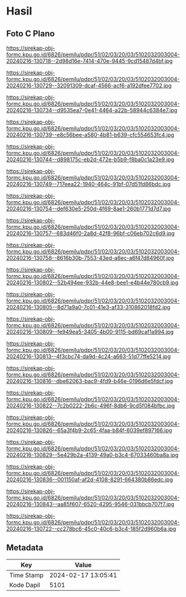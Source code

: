 # Hasil

## Foto C Plano

https://sirekap-obj-formc.kpu.go.id/6826/pemilu/pdpr/51/02/03/20/03/5102032003004-20240216-130718--2d98d16e-7414-470e-9445-9cd15487d4bf.jpg

https://sirekap-obj-formc.kpu.go.id/6826/pemilu/pdpr/51/02/03/20/03/5102032003004-20240216-130729--32091309-dcaf-4566-acf6-a192dfee7702.jpg

https://sirekap-obj-formc.kpu.go.id/6826/pemilu/pdpr/51/02/03/20/03/5102032003004-20240216-130734--d9535ea7-0e41-4464-a22b-58944c6384e7.jpg

https://sirekap-obj-formc.kpu.go.id/6826/pemilu/pdpr/51/02/03/20/03/5102032003004-20240216-130739--e8c56bee-a580-4b81-b639-cfc554653fc4.jpg

https://sirekap-obj-formc.kpu.go.id/6826/pemilu/pdpr/51/02/03/20/03/5102032003004-20240216-130744--d898175c-eb2d-472e-b5b9-f8ba0c1a23e9.jpg

https://sirekap-obj-formc.kpu.go.id/6826/pemilu/pdpr/51/02/03/20/03/5102032003004-20240216-130749--717eea22-1940-464c-91bf-07d51fd86bdc.jpg

https://sirekap-obj-formc.kpu.go.id/6826/pemilu/pdpr/51/02/03/20/03/5102032003004-20240216-130754--def630e5-250d-4f69-8ae1-260b1771d7d7.jpg

https://sirekap-obj-formc.kpu.go.id/6826/pemilu/pdpr/51/02/03/20/03/5102032003004-20240216-130757--683d46f0-2a8d-42f8-96bf-c06eb702c6d9.jpg

https://sirekap-obj-formc.kpu.go.id/6826/pemilu/pdpr/51/02/03/20/03/5102032003004-20240216-130758--8616b30b-7553-43ed-a6ec-a6f47d84960f.jpg

https://sirekap-obj-formc.kpu.go.id/6826/pemilu/pdpr/51/02/03/20/03/5102032003004-20240216-130802--52b494ee-932b-44e8-bee1-e4b44e780cb9.jpg

https://sirekap-obj-formc.kpu.go.id/6826/pemilu/pdpr/51/02/03/20/03/5102032003004-20240216-130805--8d71a9a0-7c01-41e3-af33-310862018fd2.jpg

https://sirekap-obj-formc.kpu.go.id/6826/pemilu/pdpr/51/02/03/20/03/5102032003004-20240216-130809--fe949ea5-3405-4b00-9115-bd69caf1a994.jpg

https://sirekap-obj-formc.kpu.go.id/6826/pemilu/pdpr/51/02/03/20/03/5102032003004-20240216-130813--4f3cbc74-da9d-4c24-a663-51d77ffe5214.jpg

https://sirekap-obj-formc.kpu.go.id/6826/pemilu/pdpr/51/02/03/20/03/5102032003004-20240216-130816--dbe62063-bac9-4fd9-b46e-0196d6e5fdcf.jpg

https://sirekap-obj-formc.kpu.go.id/6826/pemilu/pdpr/51/02/03/20/03/5102032003004-20240216-130822--7c2b0222-2b6c-496f-8db6-9cd5f084bfbc.jpg

https://sirekap-obj-formc.kpu.go.id/6826/pemilu/pdpr/51/02/03/20/03/5102032003004-20240216-130826--65a3f4b9-2c65-4faa-b84f-6039ef897166.jpg

https://sirekap-obj-formc.kpu.go.id/6826/pemilu/pdpr/51/02/03/20/03/5102032003004-20240216-130829--5e429b2a-4139-49a0-b3c4-67033460ba8a.jpg

https://sirekap-obj-formc.kpu.go.id/6826/pemilu/pdpr/51/02/03/20/03/5102032003004-20240216-130836--001150af-af2d-4108-8291-664380b86edc.jpg

https://sirekap-obj-formc.kpu.go.id/6826/pemilu/pdpr/51/02/03/20/03/5102032003004-20240216-130843--aa85f607-6520-4295-9546-031bbcb707f7.jpg

https://sirekap-obj-formc.kpu.go.id/6826/pemilu/pdpr/51/02/03/20/03/5102032003004-20240216-130722--cc278bc6-45c0-40c6-b3c4-185f2d960b6a.jpg


## Metadata

| Key        | Value               |
| ---------- | ------------------- |
| Time Stamp | 2024-02-17 13:05:41 |
| Kode Dapil | 5101                |



